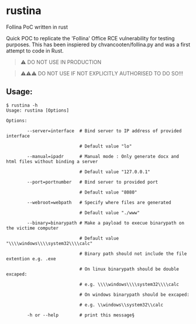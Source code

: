 # rustina
Follina PoC written in rust

Quick POC to replicate the 'Follina' Office RCE vulnerability for testing purposes. This has been inspiered by chvancooten/follina.py and was a first attempt to code in Rust.

> ⚠ DO NOT USE IN PRODUCTION

> ⚠⚠⚠ DO NOT USE IF NOT EXPLICITLY AUTHORISED TO DO SO!!!

## Usage:
```
$ rustina -h                                                                                      
Usage: rustina [Options]

Options:

        --server=interface  # Bind server to IP address of provided interface

                            # Default value "lo"

        --manual=ipadr      # Manual mode : Only generate docx and html files without binding a server

                            # Default value "127.0.0.1"

        --port=portnumber   # Bind server to provided port

                            # Default value "8080"

        --webroot=webpath   # Specify where files are generated

                            # Default value "./www"

        --binary=binarypath # Make a payload to execue binarypath on the victime computer

                            # Default value "\\\\windows\\\\system32\\\\calc"

                            # Binary path should not include the file extention e.g. .exe

                            # On linux binarypath should be double excaped:

                            # e.g. \\\\windows\\\\system32\\\\calc

                            # On windows binarypath should be excaped:

                            # e.g. \\windows\\system32\\calc

        -h or --help        # print this message§
```
```

